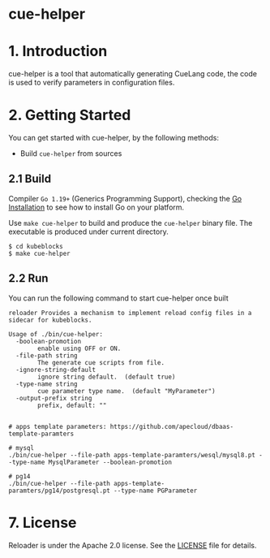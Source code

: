 <h1>cue-helper</h1>

# 1. Introduction

cue-helper is a tool that automatically generating CueLang code, the code is used to verify parameters in configuration files.

# 2. Getting Started

You can get started with cue-helper, by the following methods:
* Build `cue-helper` from sources

## 2.1 Build

Compiler `Go 1.19+` (Generics Programming Support), checking the [Go Installation](https://go.dev/doc/install) to see how to install Go on your platform.

Use `make cue-helper` to build and produce the `cue-helper` binary file. The executable is produced under current directory.

```shell
$ cd kubeblocks
$ make cue-helper
```

## 2.2 Run

You can run the following command to start cue-helper once built

```shell
reloader Provides a mechanism to implement reload config files in a sidecar for kubeblocks.

Usage of ./bin/cue-helper:
  -boolean-promotion
    	enable using OFF or ON.
  -file-path string
    	The generate cue scripts from file.
  -ignore-string-default
    	ignore string default.  (default true)
  -type-name string
    	cue parameter type name.  (default "MyParameter")
  -output-prefix string
    	prefix, default: ""	

```

```shell

# apps template parameters: https://github.com/apecloud/dbaas-template-paramters

# mysql
./bin/cue-helper --file-path apps-template-paramters/wesql/mysql8.pt --type-name MysqlParameter --boolean-promotion

# pg14
./bin/cue-helper --file-path apps-template-paramters/pg14/postgresql.pt --type-name PGParameter

```


# 7. License

Reloader is under the Apache 2.0 license. See the [LICENSE](../../LICENSE) file for details.
